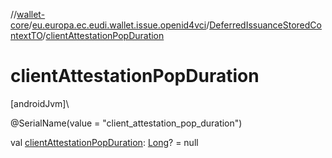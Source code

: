 //[wallet-core](../../../index.md)/[eu.europa.ec.eudi.wallet.issue.openid4vci](../index.md)/[DeferredIssuanceStoredContextTO](index.md)/[clientAttestationPopDuration](client-attestation-pop-duration.md)

# clientAttestationPopDuration

[androidJvm]\

@SerialName(value = &quot;client_attestation_pop_duration&quot;)

val [clientAttestationPopDuration](client-attestation-pop-duration.md): [Long](https://kotlinlang.org/api/latest/jvm/stdlib/kotlin/-long/index.html)? = null
